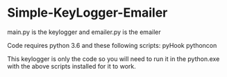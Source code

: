 # Simple-KeyLogger-Emailer
main.py is the keylogger and emailer.py is the emailer

Code requires python 3.6 and these following scripts:
pyHook
pythoncon

This keylogger is only the code so you will need to run it in the python.exe with the above scripts installed for it to work.
